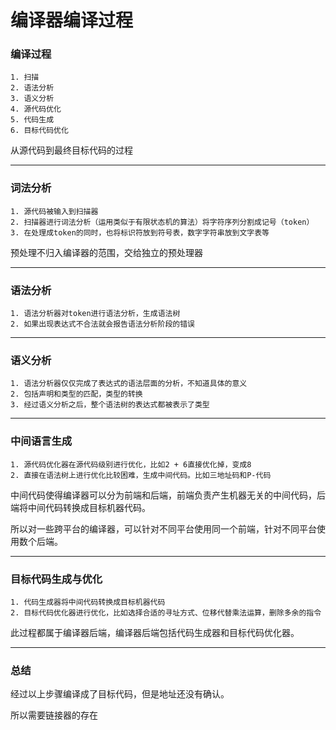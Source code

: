 # 编译器编译过程

### 编译过程

```
1. 扫描
2. 语法分析
3. 语义分析
4. 源代码优化
5. 代码生成
6. 目标代码优化
```

从源代码到最终目标代码的过程

------

### 词法分析

```
1. 源代码被输入到扫描器
2. 扫描器进行词法分析（运用类似于有限状态机的算法）将字符序列分割成记号（token）
3. 在处理成token的同时，也将标识符放到符号表，数字字符串放到文字表等
```

预处理不归入编译器的范围，交给独立的预处理器

------

### 语法分析

```
1. 语法分析器对token进行语法分析，生成语法树
2. 如果出现表达式不合法就会报告语法分析阶段的错误
```

------

### 语义分析

```
1. 语法分析器仅仅完成了表达式的语法层面的分析，不知道具体的意义
2. 包括声明和类型的匹配，类型的转换
3. 经过语义分析之后，整个语法树的表达式都被表示了类型
```

------

### 中间语言生成

```
1. 源代码优化器在源代码级别进行优化，比如2 + 6直接优化掉，变成8
2. 直接在语法树上进行优化比较困难，生成中间代码。比如三地址码和P-代码
```

中间代码使得编译器可以分为前端和后端，前端负责产生机器无关的中间代码，后端将中间代码转换成目标机器代码。

所以对一些跨平台的编译器，可以针对不同平台使用同一个前端，针对不同平台使用数个后端。

------

### 目标代码生成与优化

```
1. 代码生成器将中间代码转换成目标机器代码
2. 目标代码优化器进行优化，比如选择合适的寻址方式、位移代替乘法运算，删除多余的指令
```

此过程都属于编译器后端，编译器后端包括代码生成器和目标代码优化器。

------

### 总结

经过以上步骤编译成了目标代码，但是地址还没有确认。

所以需要链接器的存在